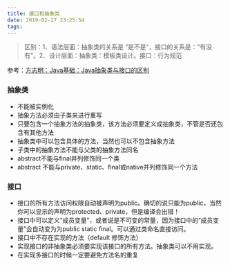 ```yaml
---
title: 接口和抽象类
date: 2019-02-27 23:25:54
tags:
---
```


> 区别：1、语法层面：抽象类的关系是 “是不是“，接口的关系是："有没有”。2、设计层面：抽象类：模板类设计。接口：行为规范


参考：[方志明：Java基础：Java抽象类与接口的区别](https://www.fangzhipeng.com/javainterview/2019/02/22/interfacevsabstract.html)

### 抽象类

- 不能被实例化
- 抽象方法必须由子类来进行重写
- 只要包含一个抽象方法的抽象类，该方法必须要定义成抽象类，不管是否还包含有其他方法
- 抽象类中可以包含具体的方法，当然也可以不包含抽象方法
- 子类中的抽象方法不能与父类的抽象方法同名
- abstract不能与final并列修饰同一个类
- abstract 不能与private、static、final或native并列修饰同一个方法

### 接口
- 接口的所有方法访问权限自动被声明为public。确切的说只能为public，当然你可以显示的声明为protected、private，但是编译会出错！
- 接口中可以定义“成员变量”，或者说是不可变的常量，因为接口中的“成员变量”会自动变为为public static final。可以通过类命名直接访问。
- 接口中不存在实现的方法（default 修饰方法）
- 实现接口的非抽象类必须要实现该接口的所有方法。抽象类可以不用实现。
- 在实现多接口的时候一定要避免方法名的重复